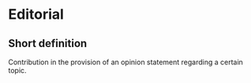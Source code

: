 # Editorial
## Short definition
Contribution in the provision of an opinion statement regarding a certain topic.
